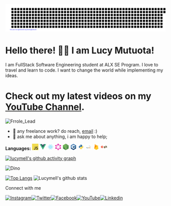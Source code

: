 ![gitartwork](gitartwork.svg)

# Hello there! 👋🏻 I am Lucy Mutuota!

I am FullStack Software Engineering student at ALX SE Program. I love to travel and learn to code. I want to change the world while implementing my ideas. 


# Check out my latest videos on my [YouTube Channel](https://www.youtube.com/lucynyam?sub_confirmation=1).



![Frrole_Lead](https://user-images.githubusercontent.com/99334158/178338285-80180c10-185c-42c7-8cea-a436f589fb76.gif)

  
- 💼 any freelance work? do reach, [email](mailto:lulucy.001@gmail.com) :)
- 💬 ask me about anything, i am happy to help;

**Languages:**
<code><img height="20" src="https://raw.githubusercontent.com/github/explore/80688e429a7d4ef2fca1e82350fe8e3517d3494d/topics/javascript/javascript.png"></code>
<code><img height="20" src="https://raw.githubusercontent.com/github/explore/80688e429a7d4ef2fca1e82350fe8e3517d3494d/topics/vue/vue.png"></code>
<code><img height="20" src="https://raw.githubusercontent.com/github/explore/80688e429a7d4ef2fca1e82350fe8e3517d3494d/topics/react/react.png"></code>
<code><img height="20" src="https://raw.githubusercontent.com/github/explore/5c058a388828bb5fde0bcafd4bc867b5bb3f26f3/topics/graphql/graphql.png"></code>
<code><img height="20" src="https://raw.githubusercontent.com/github/explore/80688e429a7d4ef2fca1e82350fe8e3517d3494d/topics/nodejs/nodejs.png"></code>
<code><img height="20" src="https://raw.githubusercontent.com/github/explore/80688e429a7d4ef2fca1e82350fe8e3517d3494d/topics/cpp/cpp.png"></code>
<code><img height="20" src="https://raw.githubusercontent.com/github/explore/80688e429a7d4ef2fca1e82350fe8e3517d3494d/topics/python/python.png"></code>
<code><img height="20" src="https://raw.githubusercontent.com/github/explore/80688e429a7d4ef2fca1e82350fe8e3517d3494d/topics/mysql/mysql.png"></code>
<code><img height="20" src="https://raw.githubusercontent.com/github/explore/80688e429a7d4ef2fca1e82350fe8e3517d3494d/topics/firebase/firebase.png"></code>
<code><img height="20" src="https://raw.githubusercontent.com/github/explore/80688e429a7d4ef2fca1e82350fe8e3517d3494d/topics/git/git.png"></code>

[![lucymell's github activity graph](https://activity-graph.herokuapp.com/graph?username=lucymell&theme=react-dark)](https://github.com/lucymell/github-readme-activity-graph)

![Dino](https://raw.githubusercontent.com/lucymell/lucymell/master/dino.gif)

[![Top Langs](https://github-readme-stats.vercel.app/api/top-langs/?username=lucymell&show_icons=true&theme=radical)](https://github.com/lucymell/github-readme-stats) ![Lucymell's github stats](https://github-readme-stats.vercel.app/api?username=lucymell&show_icons=true&theme=radical)
 
Connect with me


[![Instagram](https://raw.githubusercontent.com/lucymell/lucymell/master/soc/ig.svg)](https://instagram.com/lucymutuota)[![Twitter](https://raw.githubusercontent.com/lucymell/lucymell/master/soc/tw.svg)](https://twitter.com/lucymutuota)[![Facebook](https://raw.githubusercontent.com/ucymell/ucymell/master/soc/fb.svg)](https://www.facebook.com//lucy.mutuota)[![YouTube](https://raw.githubusercontent.com/lucymell/lucymell/master/soc/yt.svg)](https://www.youtube.com/lucynyam)[![Linkedin](https://raw.githubusercontent.com/lucymell/lucymell/master/soc/yt.svg)](https://www.linkedin.com/in/lucymutuota/)















